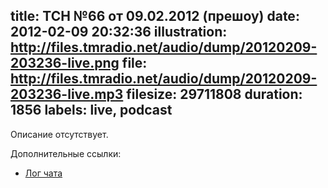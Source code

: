 title: ТСН №66 от 09.02.2012 (прешоу)
date: 2012-02-09 20:32:36
illustration: http://files.tmradio.net/audio/dump/20120209-203236-live.png
file: http://files.tmradio.net/audio/dump/20120209-203236-live.mp3
filesize: 29711808
duration: 1856
labels: live, podcast
---
Описание отсутствует.

Дополнительные ссылки:

- [Лог чата](http://files.tmradio.net/audio/dump/20120209-203236-live.log)
